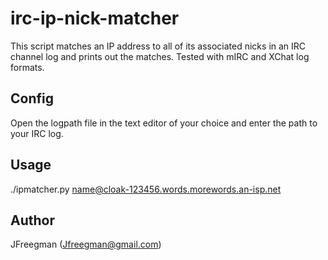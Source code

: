 irc-ip-nick-matcher
===================

This script matches an IP address to all of its associated nicks in an IRC channel log
and prints out the matches. Tested with mIRC and XChat log formats.

Config
------
Open the logpath file in the text editor of your choice and enter the path to your IRC log.

Usage
-----
./ipmatcher.py name@cloak-123456.words.morewords.an-isp.net

Author
------
JFreegman (Jfreegman@gmail.com)
